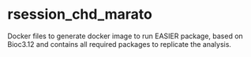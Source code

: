 # rsession_chd_marato
Docker files to generate docker image to run EASIER package, based on Bioc3.12 and contains all required packages to replicate the analysis.
